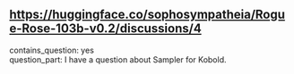 ## https://huggingface.co/sophosympatheia/Rogue-Rose-103b-v0.2/discussions/4

contains_question: yes  
question_part: I have a question about Sampler for Kobold.